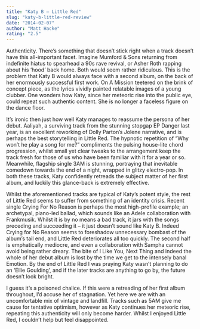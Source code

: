 ```yaml
---
title: "Katy B – Little Red"
slug: "katy-b-little-red-review"
date: "2014-02-07"
author: "Matt Hacke"
rating: "2.5"
---
```


Authenticity. There’s something that doesn’t stick right when a track doesn’t have this all-important facet. Imagine Mumford & Sons returning from indefinite hiatus to spearhead a 90s rave revival, or Asher Roth rapping about his ‘hood’ back home. Both would seem rather ridiculous. This is the problem that Katy B would always face with a second album, on the back of her enormously successful first work. On A Mission teetered on the brink of concept piece, as the lyrics vividly painted relatable images of a young clubber. One wonders how Katy, since her meteoric rise into the public eye, could repeat such authentic content. She is no longer a faceless figure on the dance floor.

It’s ironic then just how well Katy manages to reassume the persona of her debut. Aaliyah, a surviving track from the stunning stopgap EP Danger last year, is an excellent reworking of Dolly Parton’s Jolene narrative, and is perhaps the best storytelling in Little Red. The hypnotic repetition of “Why won’t he play a song for me?” compliments the pulsing house-lite chord progression, whilst small yet clear tweaks to the arrangement keep the track fresh for those of us who have been familiar with it for a year or so. Meanwhile, flagship single 3AM is stunning, portraying that inevitable comedown towards the end of a night, wrapped in glitzy electro-pop. In both these tracks, Katy confidently retreads the subject matter of her first album, and luckily this glance-back is extremely effective.

Whilst the aforementioned tracks are typical of Katy’s potent style, the rest of Little Red seems to suffer from something of an identity crisis. Recent single Crying For No Reason is perhaps the most high-profile example; an archetypal, piano-led ballad, which sounds like an Adele collaboration with Frankmusik. Whilst it is by no means a bad track, it jars with the songs preceding and succeeding it – it just doesn’t sound like Katy B. Indeed Crying for No Reason seems to foreshadow unnecessary bombast of the album’s tail end, and Little Red deteriorates all too quickly. The second half is emphatically mediocre, and even a collaboration with Sampha cannot avoid being rather dreary. The bite of I Like You, Next Thing and indeed the whole of her debut album is lost by the time we get to the intensely banal Emotion. By the end of Little Red I was praying Katy wasn’t planning to do an ‘Ellie Goulding’, and if the later tracks are anything to go by, the future doesn’t look bright.

I guess it’s a poisoned chalice. If this were a retreading of her first album throughout, I’d accuse her of stagnation. Yet here we are with an uncomfortable mix of vintage and landfill. Tracks such as 5AM give me cause for tentative optimism, however as Katy continues her meteoric rise, repeating this authenticity will only become harder. Whilst I enjoyed Little Red, I couldn’t help but feel disappointed.
